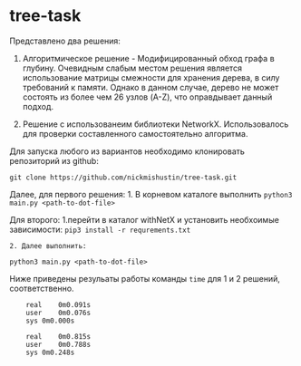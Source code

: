 # tree-task

Представлено два решения:
1. Алгоритмическое решение - Модифицированный обход графа в глубину. Очевидным слабым местом решения является использование матрицы смежности для хранения дерева, в силу требований к памяти. Однако в данном случае, дерево не может состоять из более чем 26 узлов (A-Z), что оправдывает данный подход.

2. Решение с использованеим библиотеки NetworkX. Использовалось для проверки составленного самостоятельно алгоритма.

Для запуска любого из вариантов необходимо клонировать репозиторий из github:

`git clone https://github.com/nickmishustin/tree-task.git`

Далее, для первого решения:
    1. В корневом каталоге выполнить `python3 main.py <path-to-dot-file>`

Для второго:
    1.перейти в каталог withNetX и установить необхоимые зависимости: 
`pip3 install -r requrements.txt`

    2. Далее выполнить:
`python3 main.py <path-to-dot-file>`

Ниже приведены резульаты работы команды `time` для 1 и 2 решений, соответственно. 

```
    real    0m0.091s
    user    0m0.076s
    sys 0m0.000s
```

```
    real    0m0.815s
    user    0m0.788s
    sys 0m0.248s
```
